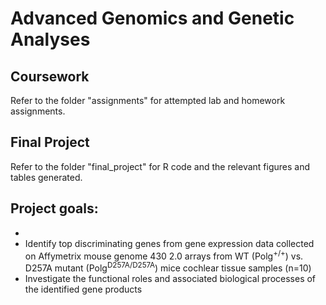 # Advanced Genomics and Genetic Analyses

## Coursework
Refer to the folder "assignments" for attempted lab and homework assignments.

## Final Project
Refer to the folder "final_project" for R code and the relevant figures and tables generated.

Project goals:
-
-
- Identify top discriminating genes from gene expression data collected on Affymetrix mouse genome 430 2.0 arrays from WT (Polg<sup>+/+</sup>) vs. D257A mutant (Polg<sup>D257A/D257A</sup>) mice cochlear tissue samples (n=10)
- Investigate the functional roles and associated biological processes of the identified gene products
